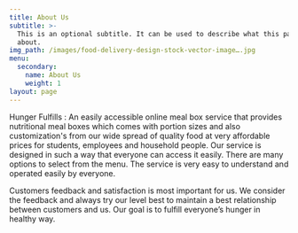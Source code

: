 ```yaml
---
title: About Us
subtitle: >-
  This is an optional subtitle. It can be used to describe what this page is
  about.
img_path: /images/food-delivery-design-stock-vector-image….jpg
menu:
  secondary:
    name: About Us
    weight: 1
layout: page
---
```

Hunger Fulfills : An easily accessible online meal box service that provides nutritional meal boxes which comes with portion sizes and also customization's from our wide spread of quality food at very affordable prices for students, employees and household people.     Our service is designed in such a way that everyone can access it easily. There are many options to select from the menu. The service is very easy to understand and operated easily by everyone. 

 Customers feedback and satisfaction is most important for us. We consider the feedback and always try our level best to maintain a best relationship between customers and us. Our goal is to fulfill everyone’s hunger in healthy way.
